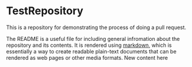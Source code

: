 # TestRepository

This is a repository for demonstrating the process of doing a pull request.

The README is a useful file for including general infromation about the repository and its contents.
It is rendered using [markdown](https://daringfireball.net/projects/markdown/), which is essentially a
way to create readable plain-text documents that can be rendered as web pages or other media formats.
New content here
